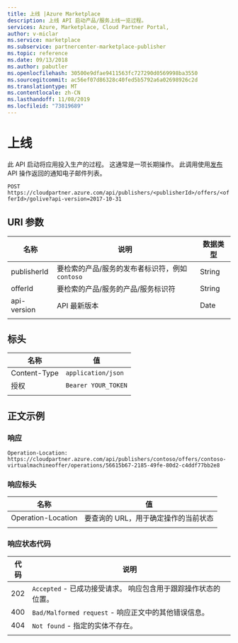 ```yaml
---
title: 上线 |Azure Marketplace
description: 上线 API 启动产品/服务上线一览过程。
services: Azure, Marketplace, Cloud Partner Portal,
author: v-miclar
ms.service: marketplace
ms.subservice: partnercenter-marketplace-publisher
ms.topic: reference
ms.date: 09/13/2018
ms.author: pabutler
ms.openlocfilehash: 30500e9dfae9411563fc727290d0569998ba3550
ms.sourcegitcommit: ac56ef07d86328c40fed5b5792a6a02698926c2d
ms.translationtype: MT
ms.contentlocale: zh-CN
ms.lasthandoff: 11/08/2019
ms.locfileid: "73819689"
---
```

<a name="go-live"></a>上线
=======

此 API 启动将应用投入生产的过程。 这通常是一项长期操作。 此调用使用[发布](./cloud-partner-portal-api-publish-offer.md) API 操作返回的通知电子邮件列表。

 `POST  https://cloudpartner.azure.com/api/publishers/<publisherId>/offers/<offerId>/golive?api-version=2017-10-31` 

<a name="uri-parameters"></a>URI 参数
--------------

|  **名称**      |   **说明**                                                           | **数据类型** |
|  --------      |   ---------------                                                           | ------------- |
| publisherId    | 要检索的产品/服务的发布者标识符，例如 `contoso`       |  String       |
| offerId        | 要检索的产品/服务的产品/服务标识符                                   |  String       |
| api-version    | API 最新版本                                                   |  Date         |
|  |  |  |


<a name="header"></a>标头
------

|  **名称**       |     **值**       |
|  ---------      |     ----------      |
| Content-Type    | `application/json`  |
| 授权   | `Bearer YOUR_TOKEN` |
|  |  |


<a name="body-example"></a>正文示例
------------

### <a name="response"></a>响应

`Operation-Location: https://cloudpartner.azure.com/api/publishers/contoso/offers/contoso-virtualmachineoffer/operations/56615b67-2185-49fe-80d2-c4ddf77bb2e8`


### <a name="response-header"></a>响应标头

|  **名称**             |      **值**                                                            |
|  --------             |      ----------                                                           |
| Operation-Location    |  要查询的 URL，用于确定操作的当前状态            |
|  |  |


### <a name="response-status-codes"></a>响应状态代码

| **代码** |  **说明**                                                                        |
| -------- |  ----------------                                                                        |
|  202     | `Accepted` - 已成功接受请求。 响应包含用于跟踪操作状态的位置。 |
|  400     | `Bad/Malformed request` - 响应正文中的其他错误信息。 |
|  404     |  `Not found` - 指定的实体不存在。                                       |
|  |  |
